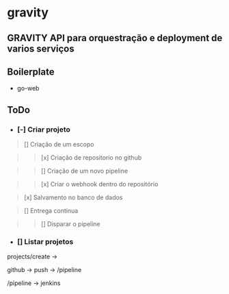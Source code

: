 # gravity

## GRAVITY API para orquestração e deployment de varios serviços

## Boilerplate
- go-web

## ToDo
- ### [-] Criar projeto 

> [] Criação de um escopo

>> [x] Criação de repositorio no github 

>> [] Criação de um novo pipeline

>> [x] Criar o webhook dentro do repositório 

> [x] Salvamento no banco de dados 

> [] Entrega continua

>> [] Disparar o pipeline 

- ### [] Listar projetos


projects/create -> 

github -> push -> /pipeline

/pipeline -> jenkins